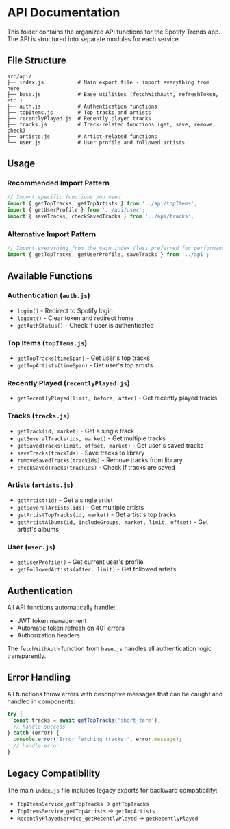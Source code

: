 # API Documentation

This folder contains the organized API functions for the Spotify Trends app. The API is structured into separate modules for each service.

## File Structure

```
src/api/
├── index.js           # Main export file - import everything from here
├── base.js            # Base utilities (fetchWithAuth, refreshToken, etc.)
├── auth.js            # Authentication functions
├── topItems.js        # Top tracks and artists
├── recentlyPlayed.js  # Recently played tracks
├── tracks.js          # Track-related functions (get, save, remove, check)
├── artists.js         # Artist-related functions
└── user.js            # User profile and followed artists
```

## Usage

### Recommended Import Pattern

```javascript
// Import specific functions you need
import { getTopTracks, getTopArtists } from '../api/topItems';
import { getUserProfile } from '../api/user';
import { saveTracks, checkSavedTracks } from '../api/tracks';
```

### Alternative Import Pattern

```javascript
// Import everything from the main index (less preferred for performance)
import { getTopTracks, getUserProfile, saveTracks } from '../api';
```

## Available Functions

### Authentication (`auth.js`)
- `login()` - Redirect to Spotify login
- `logout()` - Clear token and redirect home
- `getAuthStatus()` - Check if user is authenticated

### Top Items (`topItems.js`)
- `getTopTracks(timeSpan)` - Get user's top tracks
- `getTopArtists(timeSpan)` - Get user's top artists

### Recently Played (`recentlyPlayed.js`)
- `getRecentlyPlayed(limit, before, after)` - Get recently played tracks

### Tracks (`tracks.js`)
- `getTrack(id, market)` - Get a single track
- `getSeveralTracks(ids, market)` - Get multiple tracks
- `getSavedTracks(limit, offset, market)` - Get user's saved tracks
- `saveTracks(trackIds)` - Save tracks to library
- `removeSavedTracks(trackIds)` - Remove tracks from library
- `checkSavedTracks(trackIds)` - Check if tracks are saved

### Artists (`artists.js`)
- `getArtist(id)` - Get a single artist
- `getSeveralArtists(ids)` - Get multiple artists
- `getArtistTopTracks(id, market)` - Get artist's top tracks
- `getArtistAlbums(id, includeGroups, market, limit, offset)` - Get artist's albums

### User (`user.js`)
- `getUserProfile()` - Get current user's profile
- `getFollowedArtists(after, limit)` - Get followed artists

## Authentication

All API functions automatically handle:
- JWT token management
- Automatic token refresh on 401 errors
- Authorization headers

The `fetchWithAuth` function from `base.js` handles all authentication logic transparently.

## Error Handling

All functions throw errors with descriptive messages that can be caught and handled in components:

```javascript
try {
  const tracks = await getTopTracks('short_term');
  // handle success
} catch (error) {
  console.error('Error fetching tracks:', error.message);
  // handle error
}
```

## Legacy Compatibility

The main `index.js` file includes legacy exports for backward compatibility:
- `TopItemsService_getTopTracks` → `getTopTracks`
- `TopItemsService_getTopArtists` → `getTopArtists`
- `RecentlyPlayedService_getRecentlyPlayed` → `getRecentlyPlayed`
